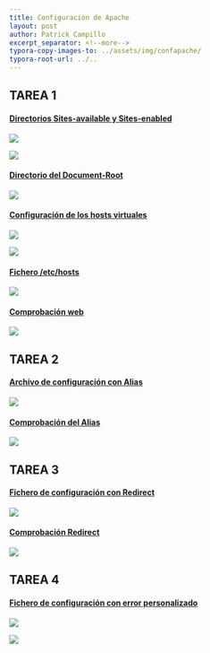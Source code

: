 ```yaml
---
title: Configuración de Apache
layout: post
author: Patrick Campillo
excerpt_separator: <!--more-->
typora-copy-images-to: ../assets/img/confapache/
typora-root-url: ../..
---
```


## TAREA 1

#### <u>Directorios Sites-available y Sites-enabled</u>

![](/patrickcampillo/assets/img/confapache/1.PNG)

![](/patrickcampillo/assets/img/confapache/2.PNG)





#### <u>Directorio del Document-Root</u>

![](/patrickcampillo/assets/img/confapache/3.PNG)





#### <u>Configuración de los hosts virtuales</u>

![](/patrickcampillo/assets/img/confapache/4.PNG)

![](/patrickcampillo/assets/img/confapache/5.PNG)





#### <u>Fichero /etc/hosts</u>

![](/patrickcampillo/assets/img/confapache/6.PNG)





#### <u>Comprobación web</u>

![](/patrickcampillo/assets/img/confapache/7.PNG)







## TAREA 2

#### <u>Archivo de configuración con Alias</u>

![](/patrickcampillo/assets/img/confapache/8.PNG)





#### <u>Comprobación del Alias</u>

![](/patrickcampillo/assets/img/confapache/9.PNG)







## TAREA 3

#### <u>Fichero de configuración con Redirect</u>

![](/patrickcampillo/assets/img/confapache/10.PNG)





#### <u>Comprobación Redirect</u>

![](/patrickcampillo/assets/img/confapache/11.PNG)







## TAREA 4

#### <u>Fichero de configuración con error personalizado</u>

![](/patrickcampillo/assets/img/confapache/12.PNG)

![](/patrickcampillo/assets/img/confapache/13.PNG)